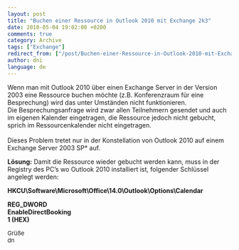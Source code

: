 ```yaml
---
layout: post
title: "Buchen einer Ressource in Outlook 2010 mit Exchange 2k3"
date: 2010-05-04 19:02:00 +0200
comments: true
category: Archive
tags: ["Exchange"]
redirect_from: ["/post/Buchen-einer-Ressource-in-Outlook-2010-mit-Exchange-2k3", "/post/buchen-einer-ressource-in-outlook-2010-mit-exchange-2k3"]
author: dni
language: de
---
```

<!-- more -->
<p>Wenn man mit Outlook 2010 &uuml;ber einen Exchange Server in der Version 2003 eine Ressource buchen m&ouml;chte (z.B. Konferenzraum f&uuml;r eine Besprechung) wird das unter Umst&auml;nden nicht funktionieren. <br />Die Besprechungsanfrage wird zwar allen Teilnehmern gesendet und auch im eigenen Kalender eingetragen, die Ressource jedoch nicht gebucht, sprich im Ressourcenkalender nicht eingetragen. <br /> <br />Dieses Problem tretet nur in der Konstellation von Outlook 2010 auf einem Exchange Server 2003 SP* auf.</p>
<p><strong>L&ouml;sung:</strong> Damit die Ressource wieder gebucht werden kann, muss in der Registry des PC&rsquo;s wo Outlook 2010 installiert ist, folgender Schl&uuml;ssel angelegt werden:</p>
<p><strong>HKCU\Software\Microsoft\Office\14.0\Outlook\Options\Calendar</strong></p>
<p><strong>REG_DWORD <br />EnableDirectBooking <br />1 (HEX)</strong></p>
<p><span style="font-size: small;">Gr&uuml;&szlig;e <br />dn</span></p>

